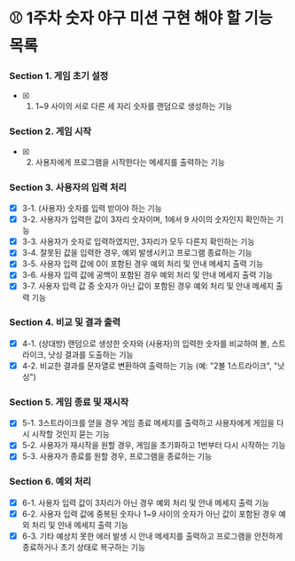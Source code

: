 # ⚾ 1주차 숫자 야구 미션 구현 해야 할 기능 목록 

### Section 1. 게임 초기 설정
- [x] 1. 1~9 사이의 서로 다른 세 자리 숫자를 랜덤으로 생성하는 기능

### Section 2. 게임 시작
- [x] 2. 사용자에게 프로그램을 시작한다는 메세지를 출력하는 기능

### Section 3. 사용자의 입력 처리
- [x] 3-1. (사용자) 숫자를 입력 받아야 하는 기능
- [x] 3-2. 사용자가 입력한 값이 3자리 숫자이며, 1에서 9 사이의 숫자인지 확인하는 기능
- [x] 3-3. 사용자가 숫자로 입력하였지만, 3자리가 모두 다른지 확인하는 기능
- [x] 3-4. 잘못된 값을 입력한 경우, 예외 발생시키고 프로그램 종료하는 기능
- [x] 3-5. 사용자 입력 값에 0이 포함된 경우 예외 처리 및 안내 메세지 출력 기능
- [x] 3-6. 사용자 입력 값에 공백이 포함된 경우 예외 처리 및 안내 메세지 출력 기능
- [x] 3-7. 사용자 입력 값 중 숫자가 아닌 값이 포함된 경우 예외 처리 및 안내 메세지 출력 기능

### Section 4. 비교 및 결과 출력
- [x] 4-1. (상대방) 랜덤으로 생성한 숫자와 (사용자)의 입력한 숫자를 비교하여 볼, 스트라이크, 낫싱 결과를 도출하는 기능
- [x] 4-2. 비교한 결과를 문자열로 변환하여 출력하는 기능 (예: "2볼 1스트라이크", "낫싱")

### Section 5. 게임 종료 및 재시작
- [x] 5-1. 3스트라이크를 얻을 경우 게임 종료 메세지를 출력하고 사용자에게 게임을 다시 시작할 것인지 묻는 기능
- [x] 5-2. 사용자가 재시작을 원할 경우, 게임을 초기화하고 1번부터 다시 시작하는 기능
- [x] 5-3. 사용자가 종료를 원할 경우, 프로그램을 종료하는 기능

### Section 6. 예외 처리
- [x] 6-1. 사용자 입력 값이 3자리가 아닌 경우 예외 처리 및 안내 메세지 출력 기능
- [x] 6-2. 사용자 입력 값에 중복된 숫자나 1~9 사이의 숫자가 아닌 값이 포함된 경우 예외 처리 및 안내 메세지 출력 기능
- [x] 6-3. 기타 예상치 못한 에러 발생 시 안내 메세지를 출력하고 프로그램을 안전하게 종료하거나 초기 상태로 복구하는 기능
